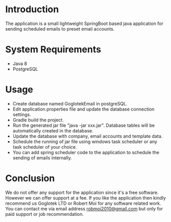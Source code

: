 # Introduction
The application is a small lightweight SpringBoot based java application for sending scheduled emails to preset email accounts.

# System Requirements
- Java 8
- PostgreSQL

# Usage
- Create database named GoglotekEmail in postgreSQL.
- Edit application.properties file and update the database connection settings.
- Gradle build the project.
- Run the generated jar file "java -jar xxx.jar". Database tables will be automatically created in the database.
- Update the database with company, email accounts and template data.
- Schedule the running of jar file using windows task scheduler or any task scheduler of your choice.
- You can add spring scheduler code to the application to schedule the sending of emails internally.

# Conclusion
We do not offer any support for the application since it's a free software. However we can offer support at a fee.
If you like the application then kindly recommend us Goglotek LTD or Robert Moi for any software related work. You can contact me via email address robmoi2010@gmail.com but only for paid support or job recommendation.